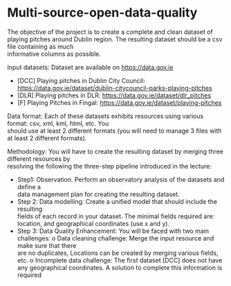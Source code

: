 # Multi-source-open-data-quality

The	objective	of	the	project	is	to	create	a	complete	and	clean	dataset	of	playing	pitches	around	Dublin	region.	 The	resulting	dataset	should	be	a	csv	file	containing	as	much	
informative	columns	as	possible.	 

Input	datasets:
Dataset	are	available	on	https://data.gov.ie
- [DCC]	Playing	pitches	in	Dublin	City	Council:	https://data.gov.ie/dataset/dublin-citycouncil-parks-playing-pitches
- [DLR]	Playing	pitches	in	DLR:	https://data.gov.ie/dataset/dlr_pitches
- [F]	Playing	Pitches	in	Fingal:	https://data.gov.ie/dataset/playing-pitches

Data	format:
Each	of	these	datasets	exhibits	resources	using	various	format:	csv,	xml,	kml,	html,	etc. You	
should	use	at	least	2	different	formats (you	will	need	to	manage	3	files	with	at	least	2
different formats).

Methodology:
You	will	have	to	create	the	resulting	dataset	by	merging	three	different	resources	by	
resolving	the	following	the	three-step	pipeline	introduced	in	the	lecture:
- Step1:	Observation. Perform	an	observatory	analysis	of	the	datasets	and	define	a	
data	management	plan	for	creating	the	resulting	dataset.
- Step	2: Data	modelling:	Create	a	unified	model	that	should	include	the	resulting	
fields	of	each	record	in	your	dataset.	The	minimal	fields	required	are:	location,	and	
geographical	coordinates	(use	x	and	y).
- Step	3: Data	Quality	Enhancement:	You	will	be	faced	with	two	main	challenges:
o Data	cleaning	challenge:	Merge	the	input	resource	and	make	sure	that	there	
are	no	duplicates,	Locations	can be	created	by	merging	various	fields,	etc.
o Incomplete	data	challenge: The	first	dataset [DCC] does	not	have	any	
geographical	coordinates.	A	solution	to	complete	this	information	is	required
